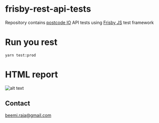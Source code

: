 # frisby-rest-api-tests

Repository contains [postcode IO](https://postcodes.io/) API tests using [Frisby JS](https://docs.frisbyjs.com/) test framework

# Run you rest

```yarn test:prod```

# HTML report

![alt text](docs/jest-html-report.png)

## Contact

[beemi.raja@gmail.com](beemi.raja@gmail.com)